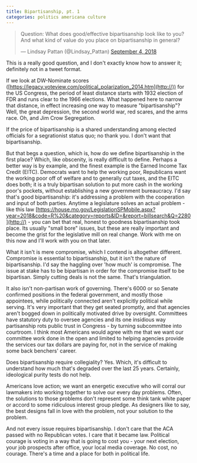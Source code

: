 ```yaml
---
title: Bipartisanship, pt. 1
categories: politics americana culture
---
```


<blockquote class="twitter-tweet" data-lang="en"><p lang="en" dir="ltr">Question: What does good/effective bipartisanship look like to you? And what kind of value do you place on bipartisanship in general?</p>&mdash; Lindsay Pattan (@Lindsay_Pattan) <a href="https://twitter.com/Lindsay_Pattan/status/1036994681572347904?ref_src=twsrc%5Etfw">September 4, 2018</a></blockquote>
<script async src="https://platform.twitter.com/widgets.js" charset="utf-8"></script>

This is a really good question, and I don't exactly know how to answer it; definitely not in a tweet format.

If we look at DW-Nominate scores ([https://legacy.voteview.com/political_polarization_2014.htm](http://))  for the US Congress, the period of least distance starts with 1932 election of FDR and runs clear to the 1966 elections. What happened here to narrow that distance, in effect increasing one way to measure "bipartisanship"? Well, the great depression, the second world war, red scares, and the arms race. Oh, and Jim Crow Segregation. 

If the price of bipartisanship is a shared understanding among elected officials for a segrationist status quo; no thank you. I don't want that bipartisanship. 

But that begs a question, which is, how do we define bipartisanship in the first place? Which, like obscenity, is really difficult to define. Perhaps a better way is by example, and the finest example is the Earned Income Tax Credit (EITC).  Democrats want to help the working poor, Republicans want the working poor off of welfare and to generally cut taxes, and the EITC does both; it is a truly bipartisan solution to put more cash in the working poor's pockets, without establishing a new government bureaucracy.  I'd say that's good bipartisanship: it's addressing a problem with the cooperation and input of both parties.  Anytime a legislature solves an actual problem - like this law [https://house.mo.gov/LegislationSPMobile.aspx?year=2018&code=R%20&category=reports&ID=&report=billsearch&Q=2280](http://) - you can bet that real, honest to goodness bipartisanship took place. Its usually "small bore" issues, but these are really important and become the grist for the legislative mill on real change. Work with me on this now and I'll work with you on that later. 

What it isn't is mere compromise, which I contend is altogether different. Compromise is essential to bipartisanship, but it isn't the nature of bipartisanship. I'd say the haggling over 'how much' is compromise. The issue at stake has to be bipartisan in order for the compromise itself to be bipartisan. Simply cutting deals is not the same. That's triangulation. 

It also isn't non-partisan work of governing. There's 6000 or so Senate confirmed positions in the federal government, and mostly those appointees, while politically connected aren't explicitly political while serving. It's very important that they get seated promptly, and that agencies aren't bogged down in politically motivated drive by oversight. Committees have statutory duty to oversee agencies and its one insidious way partisanship rots public trust in Congress - by turning subcommittee into courtroom.  I think most Americans would agree with me that we want our committee work done in the open and limited to helping agencies provide the services our tax dollars are paying for, not in the service of making some back benchers' career. 

Does bipartisanship require collegiality? Yes. Which, it's difficult to understand how much that's degraded over the last 25 years. Certainly, ideological purity tests do not help. 

Americans love action; we want an energetic executive who will corral our lawmakers into working together to solve our every day problems.  Often, the solutions to those problems don't represent some think tank white paper or accord to some ridiculous interest group pledge. As designers like to say, the best designs fall in love with the problem, not your solution to the problem. 

And not every issue requires bipartisanship. I don't care that the ACA passed with no Republican votes. I care that it became law. Political courage is voting in a way that is going to cost you - your next election, your job prospects after office, your local media coverage. No cost, no courage. There's a time and a place for both in political life.